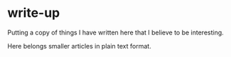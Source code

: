 # write-up

Putting a copy of things I have written here that I believe to be interesting.

Here belongs smaller articles in plain text format.
